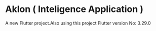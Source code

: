 # Aklon ( Inteligence Application )

A new Flutter project.Also using this project Flutter version No: 3.29.0


